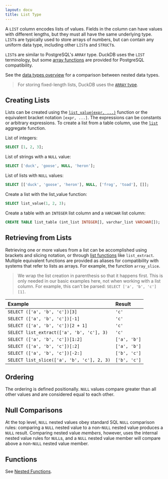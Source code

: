 ```yaml
---
layout: docu
title: List Type
---
```


A `LIST` column encodes lists of values. Fields in the column can have values with different lengths, but they must all have the same underlying type. `LIST`s are typically used to store arrays of numbers, but can contain any uniform data type, including other `LIST`s and `STRUCT`s.

`LIST`s are similar to PostgreSQL's `ARRAY` type. DuckDB uses the `LIST` terminology, but some [array functions](../functions/nested#list-functions) are provided for PostgreSQL compatibility.

See the [data types overview](../../sql/data_types/overview) for a comparison between nested data types.

> For storing fixed-length lists, DuckDB uses the [`ARRAY` type](array).

## Creating Lists

Lists can be created using the [`list_value(expr, ...)`](../functions/nested#list-functions) function or the equivalent bracket notation `[expr, ...]`. The expressions can be constants or arbitrary expressions. To create a list from a table column, use the [`list`](../aggregates#general-aggregate-functions) aggregate function.

List of integers:

```sql
SELECT [1, 2, 3];
```

List of strings with a `NULL` value:

```sql
SELECT ['duck', 'goose', NULL, 'heron'];
```

List of lists with `NULL` values:

```sql
SELECT [['duck', 'goose', 'heron'], NULL, ['frog', 'toad'], []];
```

Create a list with the list_value function:

```sql
SELECT list_value(1, 2, 3);
```

Create a table with an `INTEGER` list column and a `VARCHAR` list column:

```sql
CREATE TABLE list_table (int_list INTEGER[], varchar_list VARCHAR[]);
```

## Retrieving from Lists

Retrieving one or more values from a list can be accomplished using brackets and slicing notation, or through [list functions](../functions/nested#list-functions) like `list_extract`. Multiple equivalent functions are provided as aliases for compatibility with systems that refer to lists as arrays. For example, the function `array_slice`.

> We wrap the list creation in parenthesis so that it happens first.
> This is only needed in our basic examples here, not when working with a list column.
> For example, this can't be parsed: `SELECT ['a', 'b', 'c'][1]`.

<div class="narrow_table"></div>

| Example                                    | Result       |
|:-------------------------------------------|:-------------|
| `SELECT (['a', 'b', 'c'])[3]`              | `'c'`        |
| `SELECT (['a', 'b', 'c'])[-1]`             | `'c'`        |
| `SELECT (['a', 'b', 'c'])[2 + 1]`          | `'c'`        |
| `SELECT list_extract(['a', 'b', 'c'], 3)`  | `'c'`        |
| `SELECT (['a', 'b', 'c'])[1:2]`            | `['a', 'b']` |
| `SELECT (['a', 'b', 'c'])[:2]`             | `['a', 'b']` |
| `SELECT (['a', 'b', 'c'])[-2:]`            | `['b', 'c']` |
| `SELECT list_slice(['a', 'b', 'c'], 2, 3)` | `['b', 'c']` |

## Ordering

The ordering is defined positionally. `NULL` values compare greater than all other values and are considered equal to each other.

## Null Comparisons

At the top level, `NULL` nested values obey standard SQL `NULL` comparison rules:
comparing a `NULL` nested value to a non-`NULL` nested value produces a `NULL` result.
Comparing nested value _members_, however, uses the internal nested value rules for `NULL`s,
and a `NULL` nested value member will compare above a non-`NULL` nested value member.

## Functions

See [Nested Functions](../../sql/functions/nested).
